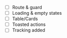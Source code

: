 - [ ] Route & guard
- [ ] Loading & empty states
- [ ] Table/Cards
- [ ] Toasted actions
- [ ] Tracking added
